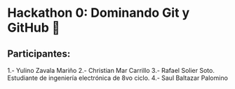 # Hackathon 0: Dominando Git y GitHub 🚀

## Participantes:

1.- Yulino Zavala Mariño
2.- Christian Mar Carrillo
3.- Rafael Solier Soto. Estudiante de ingeniería electrónica de 8vo ciclo.
4.- Saul Baltazar Palomino 
